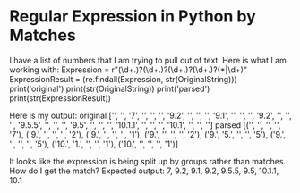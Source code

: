 
# Regular Expression in Python by Matches

I have a list of numbers that I am trying to pull out of text.  Here is what I am working with:
Expression = r"(\d+\.)?(\d+\.)?(\d+\.)?(\d+\.)?(\*|\d+)"
ExpressionResult = (re.findall(Expression, str(OriginalString)))
print('original')
print(str(OriginalString))
print('parsed')
print(str(ExpressionResult))

Here is my output:
original
['', '', '7', '', '', '', '9.2', '', '', '', '9.1', '', '', '', '9.2', '', '', '', '9.5.5', '', '', '', '9.5', '', '', '', '10.1.1', '', '', '', '10.1', '', '', '']
parsed
[('', '', '', '', '7'), ('9.', '', '', '', '2'), ('9.', '', '', '', '1'), ('9.', '', '', '', '2'), ('9.', '5.', '', '', '5'), ('9.', '', '', '', '5'), ('10.', '1.', '', '', '1'), ('10.', '', '', '', '1')]

It looks like the expression is being split up by groups rather than matches.  How do I get the match?
Expected output:
7, 9.2, 9.1, 9.2, 9.5.5, 9.5, 10.1.1, 10.1


        